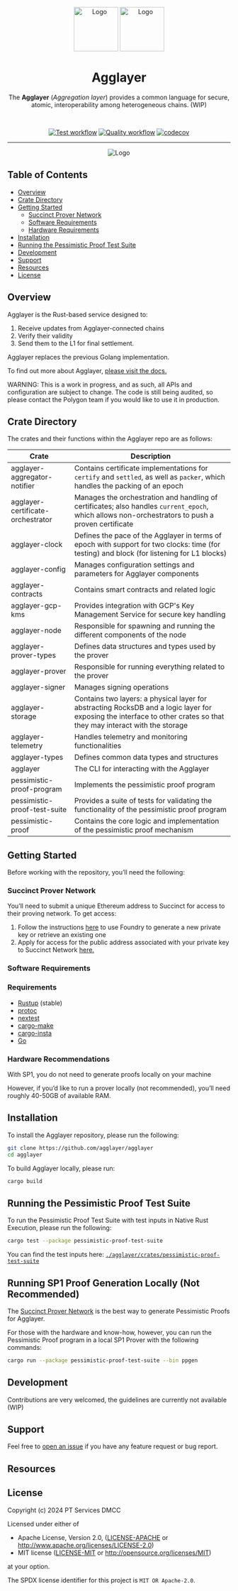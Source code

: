 <div id="top"></div>
<!-- PROJECT LOGO -->
<br />
<div align="center">

  <img src="./.github/assets/agglayer-logo.png#gh-light-mode-only" alt="Logo" width="100">
  <img src="./.github/assets/agglayer-logo.png#gh-dark-mode-only" alt="Logo" width="100">

<br />

<h1>Agglayer</h1>

<p align="center">
The <b>Agglayer</b> (<i>Aggregation layer</i>) provides a common language for secure, atomic, interoperability among heterogeneous chains. (WIP)
</p>
</div>

<br />

<div align="center">

[![Test workflow](https://github.com/agglayer/agglayer/actions/workflows/test.yml/badge.svg)](https://github.com/agglayer/agglayer/actions/workflows/test.yml)
[![Quality workflow](https://github.com/agglayer/agglayer/actions/workflows/quality.yml/badge.svg)](https://github.com/agglayer/agglayer/actions/workflows/quality.yml)
[![codecov](https://codecov.io/gh/agglayer/agglayer/graph/badge.svg?token=5TOBZRZ7Q8)](https://codecov.io/gh/agglayer/agglayer)

<hr />

<img src="./.github/assets/agglayer.png" alt="Logo">

</div>

## Table of Contents

- [Overview](#overview)
- [Crate Directory](#crate-directory)
- [Getting Started](#getting-started)
  - [Succinct Prover Network](#succinct-prover-network)
  - [Software Requirements](#software-requirements)
  - [Hardware Requirements](#hardware-requirements)
- [Installation](#installation)
- [Running the Pessimistic Proof Test Suite](#running-the-pessimistic-proof-test-suite)
- [Development](#development)
- [Support](#support)
- [Resources](#resources)
- [License](#license)

## Overview

Agglayer is the Rust-based service designed to: 
1. Receive updates from Agglayer-connected chains 
2. Verify their validity 
3. Send them to the L1 for final settlement. 

Agglayer replaces the previous Golang implementation. 

To find out more about Agglayer, [please visit the docs.](https://docs.polygon.technology/agglayer/overview/)

WARNING: This is a work in progress, and as such, all APIs and configuration are subject to change. The code is still being audited, so please contact the Polygon team if you would like to use it in production.

## Crate Directory

The crates and their functions within the Agglayer repo are as follows:

| Crate                          | Description                                                                                                  |
|--------------------------------|--------------------------------------------------------------------------------------------------------------|
| agglayer-aggregator-notifier   | Contains certificate implementations for `certify` and `settled`, as well as `packer`, which handles the packing of an epoch |
| agglayer-certificate-orchestrator | Manages the orchestration and handling of certificates; also handles `current_epoch`, which allows non-orchestrators to push a proven certificate |
| agglayer-clock                 | Defines the pace of the Agglayer in terms of epoch with support for two clocks: time (for testing) and block (for listening for L1 blocks) |
| agglayer-config                | Manages configuration settings and parameters for Agglayer components                                       |
| agglayer-contracts             | Contains smart contracts and related logic                                                                  |
| agglayer-gcp-kms               | Provides integration with GCP's Key Management Service for secure key handling                              |
| agglayer-node                  | Responsible for spawning and running the different components of the node                                   |
| agglayer-prover-types          | Defines data structures and types used by the prover                                                        |
| agglayer-prover                | Responsible for running everything related to the prover                                                    |
| agglayer-signer                | Manages signing operations                                                                                  |
| agglayer-storage               | Contains two layers: a physical layer for abstracting RocksDB and a logic layer for exposing the interface to other crates so that they may interact with the storage |
| agglayer-telemetry             | Handles telemetry and monitoring functionalities                                                            |
| agglayer-types                 | Defines common data types and structures                                                                    |
| agglayer                       | The CLI for interacting with the Agglayer                                                                   |
| pessimistic-proof-program      | Implements the pessimistic proof program                                                                    |
| pessimistic-proof-test-suite   | Provides a suite of tests for validating the functionality of the pessimistic proof program                  |
| pessimistic-proof              | Contains the core logic and implementation of the pessimistic proof mechanism                               |

## Getting Started

Before working with the repository, you’ll need the following:

### Succinct Prover Network

You’ll need to submit a unique Ethereum address to Succinct for access to their proving network. To get access:

1. Follow the instructions [here](https://docs.succinct.xyz/docs/generating-proofs/prover-network/key-setup) to use Foundry to generate a new private key or retrieve an existing one
2. Apply for access for the public address associated with your private key to Succinct Network [here.](https://docs.google.com/forms/d/e/1FAIpQLSd-X9uH7G0bvXH_kjptnQtNil8L4dumrVPpFE4t8Ci1XT1GaQ/viewform)

### Software Requirements
### Requirements
* [Rustup](https://www.rust-lang.org/tools/install) (stable)
* [protoc](https://grpc.io/docs/protoc-installation/)
* [nextest](https://nexte.st/docs/installation/pre-built-binaries/#with-cargo-binstall)
* [cargo-make](https://github.com/sagiegurari/cargo-make#installation)
* [cargo-insta](https://insta.rs/docs/quickstart/)
* [Go](https://go.dev/doc/install)

### Hardware Recommendations
With SP1, you do not need to generate proofs locally on your machine

However, if you’d like to run a prover locally (not recommended), you’ll need roughly 40-50GB of available RAM.

## Installation

To install the Agglayer repository, please run the following:

```bash
git clone https://github.com/agglayer/agglayer
cd agglayer
```

To build Agglayer locally, please run:
```bash
cargo build
```

## Running the Pessimistic Proof Test Suite
To run the Pessimistic Proof Test Suite with test inputs in Native Rust Execution, please run the following:

```bash
cargo test --package pessimistic-proof-test-suite
```

You can find the test inputs here: [`./agglayer/crates/pessimistic-proof-test-suite`](./crates/pessimistic-proof-test-suite/data/)

## Running SP1 Proof Generation Locally (Not Recommended)

The [Succinct Prover Network](#succinct-prover-network) is the best way to generate Pessimistic Proofs for Agglayer. 

For those with the hardware and know-how, however, you can run the Pessimistic Proof program in a local SP1 Prover with the following commands:

```bash
cargo run --package pessimistic-proof-test-suite --bin ppgen
```

## Development

Contributions are very welcomed, the guidelines are currently not available (WIP)

## Support

Feel free to [open an issue](https://github.com/agglayer/agglayer/issues/new) if you have any feature request or bug report.<br />

## Resources
  
## License
Copyright (c) 2024 PT Services DMCC

Licensed under either of

* Apache License, Version 2.0, ([LICENSE-APACHE](LICENSE-APACHE) or http://www.apache.org/licenses/LICENSE-2.0)
* MIT license ([LICENSE-MIT](LICENSE-MIT) or http://opensource.org/licenses/MIT)

at your option. 

The SPDX license identifier for this project is `MIT OR Apache-2.0`.
